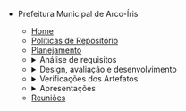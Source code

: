 - Prefeitura Municipal de Arco-Íris


  - [Home](/)
  - [Políticas de Repositório](politicas_do_repositorio.md)
  - [Planejamento](planejamento.md)
  - <details><summary><a style="display: inline;">Análise de requisitos</summary></a>
    <ul>
      <li><a href="#/analise_de_requisitos/perfil_de_usuario">Perfil de usuário</a></li>
      <li><a href="#/analise_de_requisitos/personas">Personas</a></li>
      <li><a href="#/analise_de_requisitos/analise_de_tarefas">Análise de tarefas</a></li>
      <li><a href="#/analise_de_requisitos/principios">Princípios Gerais</a></li>
      <li><a href="#/analise_de_requisitos/metas_usabilidade">Metas de usabilidade</a></li>
      <li><a href="#/analise_de_requisitos/guia_de_estilo">Guia de Estilo</a></li>
    </ul>
    </details>
  - <details><summary><a style="display: inline;">Design, avaliação e desenvolvimento</summary></a>
    <ul>
      <li><details><summary><a style="display: inline;">Análise de tarefas</summary></a>
       <ul>
       <li><a href="#/design_avaliacao_desenvolvimento/analise_tarefas/planejamento_avaliacao_analise_tarefas">Planejamento</a></li> 
       <li><a href="#/design_avaliacao_desenvolvimento/analise_tarefas/entrevista_tarefas">Entrevista</a></li>
       <li><a href="#/design_avaliacao_desenvolvimento/analise_tarefas/avaliacao_analise_de_tarefas">Avaliação</a></li>
       </ul>
      </details>
      <li><details><summary><a style="display: inline;">Storyboard</summary></a>      
       <ul>
       <li><a href="#/design_avaliacao_desenvolvimento/storyboard/planejamento_avaliacao_storyboard">Planejamento</a></li>
       <li><a href="#/design_avaliacao_desenvolvimento/storyboard/storyboard">Storyboard</a></li>
       <li><a href="#/design_avaliacao_desenvolvimento/storyboard/avaliacao_storyboard.md">Avaliação</a></li>
      </ul>
      </details>
      <li><details><summary><a style="display: inline;">Protótipo em papel</summary></a>
       <ul>
       <li><a href="#/design_avaliacao_desenvolvimento/prototipo_baixa_fidelidade/planejamento_avaliacao_prototipoPapel.md">Planejamento</a></li>
       <li><a href="#/design_avaliacao_desenvolvimento/prototipo_baixa_fidelidade/prototipo_em_papel.md">Protótipo</a></li>
       <li><a href="#/design_avaliacao_desenvolvimento/prototipo_baixa_fidelidade/termo_de_consentimento.md">Termo de consentimento</a></li>
       <li><a href="#/design_avaliacao_desenvolvimento/prototipo_baixa_fidelidade/entrevista">Entrevistas</a></li>
       <li><a href="#/design_avaliacao_desenvolvimento/prototipo_baixa_fidelidade/avaliacao">Avaliação</a></li>
       </ul>
      </details>
      <li><details><summary><a style="display: inline;">Protótipo de alta fidelidade</summary></a>
       <ul>
       <li><a href="#/design_avaliacao_desenvolvimento/prototipo_alta_fidelidade/planejamento_avaliacao_prototipoAltaFidelidade.md">Planejamento</a></li>
       <li><a href="#/design_avaliacao_desenvolvimento/prototipo_alta_fidelidade/prototipo_alta.md">Protótipo</a></li>
       <li><a href="#/design_avaliacao_desenvolvimento/prototipo_alta_fidelidade/termo_de_consentimento2.md">Termo de consentimento</a></li>
       <li><a href="#/design_avaliacao_desenvolvimento/prototipo_alta_fidelidade/entrevistas">Entrevistas</a></li>
       <li><a href="#/design_avaliacao_desenvolvimento/prototipo_alta_fidelidade/avaliacao">Avaliação</a></li>
       </ul>
      </details>  
    </details>
  - <details><summary><a style="display: inline;">Verificações dos Artefatos</summary></a>
    <ul>
      <li><a href="#/verificacao/questionario.md">Questionário</a></li>
      <li><a href="#/verificacao/perfil_de_usuario.md">Perfil de Usuário</a></li>
      <li><a href="#/verificacao/personas.md">Personas</a></li>
      <li><a href="#/verificacao/principios.md">Princípios e Diretrizes do Projeto</a></li>
      <li><a href="#/verificacao/metas_usabilidade.md">Metas de Usabilidade</a></li>
      <li><a href="#/verificacao/guia_de_estilo.md">Guia de Estilo</a></li>
      <li><a href="#/verificacao/tarefas.md">Análise de Tarefas</a></li>
      <li><a href="#/verificacao/planejamento_avaliacao_tarefas.md">Planejamento e Avaliação da Análise de Tarefas</a></li>
      <li><a href="#/verificacao/storyboards.md">Storyboards</a></li>
      <li><a href="#/verificacao/avaliacao_planejamento_storyboards.md">Planejamento e Avaliação dos Storyboards</a></li>
      <li><a href="prototipo_de_papel.md">Protótipo de Papel</a></li>
      <li><a href="">Planejameno e Avaliação do Protótipo de Papel</a></li>
      <li><a href="">Protótipo de Alta-Fidelidade</a></li>
      <li><a href="">Planejamento e Avaliação do Protótipo de Alta-fidelidade</a></li>
    </ul>
    </details>
  - <details><summary><a style="display: inline;">Apresentações</summary></a>
    <ul>
      <li><a href="#/apresentacoes/apresentacao">Apresentação Ponto de Controle 1</a></li>
      <li><a href="#/apresentacoes/apresentacao2">Apresentação Ponto de Controle 2</a></li>
      <li><a href="#/apresentacoes/apresentacao3">Apresentação Ponto de Controle 3</a></li>
      <li><a href="#/apresentacoes/apresentacao4">Apresentação Ponto de Controle 4</a></li>
      <li><a href="#/apresentacoes/apresentacao5">Apresentação Ponto de Controle 5</a></li>
      <li><a href="#/apresentacoes/apresentacaofinal">Apresentação Final</a></li>
    </ul>
    </details>
  - [Reuniões](/reunioes/indice_reunioes.md)
